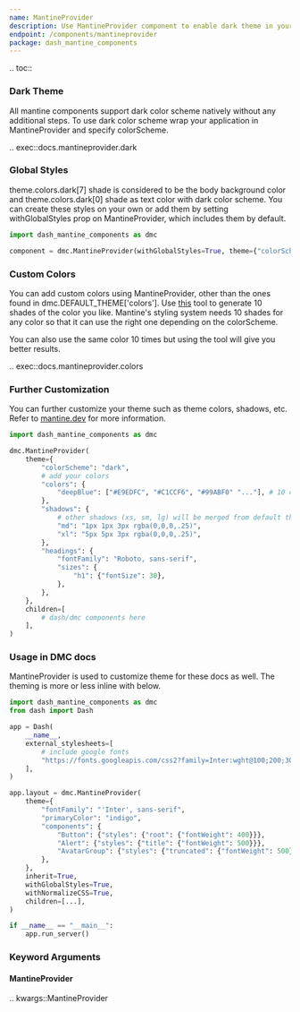 ```yaml
---
name: MantineProvider
description: Use MantineProvider component to enable dark theme in your app globally.
endpoint: /components/mantineprovider
package: dash_mantine_components
---
```


.. toc::

### Dark Theme

All mantine components support dark color scheme natively without any additional steps. To use dark color scheme wrap
your application in MantineProvider and specify colorScheme.

.. exec::docs.mantineprovider.dark

### Global Styles

theme.colors.dark[7] shade is considered to be the body background color and theme.colors.dark[0] shade as text color
with dark color scheme. You can create these styles on your own or add them by setting withGlobalStyles prop on 
MantineProvider, which includes them by default.

```python
import dash_mantine_components as dmc

component = dmc.MantineProvider(withGlobalStyles=True, theme={"colorScheme": "dark"})
```

### Custom Colors

You can add custom colors using MantineProvider, other than the ones found in dmc.DEFAULT_THEME['colors'].
Use [this](https://omatsuri.app/color-shades-generator) tool to generate 10 shades of the color you like. Mantine's
styling system needs 10 shades for any color so that it can use the right one depending on the colorScheme.

You can also use the same color 10 times but using the tool will give you better results.

.. exec::docs.mantineprovider.colors

### Further Customization

You can further customize your theme such as theme colors, shadows, etc. Refer to
[mantine.dev](https://mantine.dev/theming/theme-object/) for more information.

```python
import dash_mantine_components as dmc

dmc.MantineProvider(
    theme={
        "colorScheme": "dark",
        # add your colors
        "colors": {
            "deepBlue": ["#E9EDFC", "#C1CCF6", "#99ABF0" "..."], # 10 color elements
        },
        "shadows": {
            # other shadows (xs, sm, lg) will be merged from default theme
            "md": "1px 1px 3px rgba(0,0,0,.25)",
            "xl": "5px 5px 3px rgba(0,0,0,.25)",
        },
        "headings": {
            "fontFamily": "Roboto, sans-serif",
            "sizes": {
                "h1": {"fontSize": 30},
            },
        },
    },
    children=[
        # dash/dmc components here
    ],
)
```

### Usage in DMC docs

MantineProvider is used to customize theme for these docs as well. The theming is more or less inline with below.

```python
import dash_mantine_components as dmc
from dash import Dash

app = Dash(
    __name__,
    external_stylesheets=[
        # include google fonts
        "https://fonts.googleapis.com/css2?family=Inter:wght@100;200;300;400;500;900&display=swap"
    ],
)

app.layout = dmc.MantineProvider(
    theme={
        "fontFamily": "'Inter', sans-serif",
        "primaryColor": "indigo",
        "components": {
            "Button": {"styles": {"root": {"fontWeight": 400}}},
            "Alert": {"styles": {"title": {"fontWeight": 500}}},
            "AvatarGroup": {"styles": {"truncated": {"fontWeight": 500}}},
        },
    },
    inherit=True,
    withGlobalStyles=True,
    withNormalizeCSS=True,
    children=[...],
)

if __name__ == "__main__":
    app.run_server()
```

### Keyword Arguments

#### MantineProvider

.. kwargs::MantineProvider
